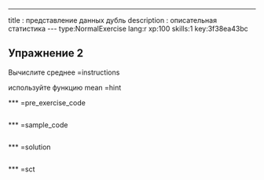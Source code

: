 ---
title       : представление данных дубль
description : описательная статистика
--- type:NormalExercise lang:r xp:100 skills:1 key:3f38ea43bc
## Упражнение 2


Вычислите среднее =instructions

используйте функцию mean =hint

*** =pre_exercise_code
```{r}

```

*** =sample_code
```{r}

```

*** =solution
```{r}

```

*** =sct
```{r}

```
